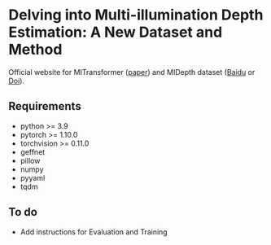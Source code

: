 # Delving into Multi-illumination Depth Estimation: A New Dataset and Method

Official website for MITransformer ([paper](https://ieeexplore.ieee.org/document/10398491)) and MIDepth dataset ([Baidu](https://pan.baidu.com/s/1MeQ0rkbyuIbZ5eZh63pVMA?pwd=ahix) or [Doi](https://doi.org/10.25440/smu.24992976.v1)).

## Requirements
* python >= 3.9
* pytorch >= 1.10.0
* torchvision >= 0.11.0
* geffnet
* pillow
* numpy
* pyyaml
* tqdm

## To do
* Add instructions for Evaluation and Training
